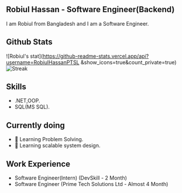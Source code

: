 ## Robiul Hassan - Software Engineer(Backend)
I am Robiul from Bangladesh and I am a Software Engineer.

## Github Stats
![Robiul's stat](https://github-readme-stats.vercel.app/api?username=RobiulHassanPTSL
&show_icons=true&count_private=true)
![Streak](https://github-readme-streak-stats.herokuapp.com/?user=RobiulHassanPTSL)

## Skills
* .NET,OOP.
* SQL(MS SQL).
  
## Currently doing
- 🔭 Learning Problem Solving.
- 🌱 Learning scalable system design. 


## Work Experience
* Software Engineer(Intern) (DevSkill - 2 Month)
* Software Engineer (Prime Tech Solutions Ltd - Almost 4 Month)
